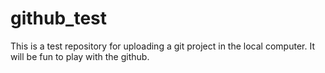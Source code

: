 # github_test
This is a test repository for uploading a git project in the local computer.
It will be fun to play with the github.
